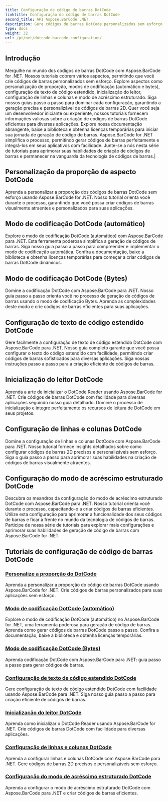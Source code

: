 ```yaml
---
title: Configuração do código de barras DotCode
linktitle: Configuração do código de barras DotCode
second_title: API Aspose.BarCode .NET
description: Gere códigos de barras DotCode personalizados sem esforço com Aspose.BarCode .NET. Aprenda proporção de aspecto, modos de codificação, texto de código estendido e inicialização do leitor.
type: docs
weight: 32
url: /pt/net/dotcode-barcode-configuration/
---
```


## Introdução
Mergulhe no mundo dos códigos de barras DotCode com Aspose.BarCode for .NET. Nossos tutoriais cobrem vários aspectos, permitindo que você crie códigos de barras personalizados sem esforço. Explore aspectos como personalização de proporção, modos de codificação (automático e bytes), configuração de texto de código estendido, inicialização do leitor, configuração de linhas e colunas e modo de acréscimo estruturado. Siga nossos guias passo a passo para dominar cada configuração, garantindo a geração precisa e personalizável de códigos de barras 2D. Quer você seja um desenvolvedor iniciante ou experiente, nossos tutoriais fornecem informações valiosas sobre a criação de códigos de barras DotCode eficientes para diversas aplicações. Explore nossa documentação abrangente, baixe a biblioteca e obtenha licenças temporárias para iniciar sua jornada de geração de código de barras. Aspose.BarCode for .NET simplifica o processo, permitindo gerar códigos de barras perfeitamente e integrá-los em seus aplicativos com facilidade. Junte-se a nós nesta série de tutoriais para aprimorar suas habilidades de criação de códigos de barras e permanecer na vanguarda da tecnologia de códigos de barras.|

## Personalização da proporção de aspecto DotCode
Aprenda a personalizar a proporção dos códigos de barras DotCode sem esforço usando Aspose.BarCode for .NET. Nosso tutorial orienta você durante o processo, garantindo que você possa criar códigos de barras visualmente atraentes e personalizados para suas aplicações.

## Modo de codificação DotCode (automático)
Explore o modo de codificação DotCode (automático) com Aspose.BarCode para .NET. Esta ferramenta poderosa simplifica a geração de códigos de barras. Siga nosso guia passo a passo para compreender e implementar o modo de codificação automática. Confira a documentação, baixe a biblioteca e obtenha licenças temporárias para começar a criar códigos de barras DotCode dinâmicos.

## Modo de codificação DotCode (Bytes)
Domine a codificação DotCode com Aspose.BarCode para .NET. Nosso guia passo a passo orienta você no processo de geração de códigos de barras usando o modo de codificação Bytes. Aprenda as complexidades deste modo e crie códigos de barras eficientes para suas aplicações.

## Configuração de texto de código estendido DotCode
Gere facilmente a configuração de texto de código estendido DotCode com Aspose.BarCode para .NET. Nosso guia completo garante que você possa configurar o texto do código estendido com facilidade, permitindo criar códigos de barras sofisticados para diversas aplicações. Siga nossas instruções passo a passo para a criação eficiente de códigos de barras.

## Inicialização do leitor DotCode
Aprenda a arte de inicializar o DotCode Reader usando Aspose.BarCode for .NET. Crie códigos de barras DotCode com facilidade para diversas aplicações seguindo nosso guia detalhado. Domine o processo de inicialização e integre perfeitamente os recursos de leitura de DotCode em seus projetos.

## Configuração de linhas e colunas DotCode
Domine a configuração de linhas e colunas DotCode com Aspose.BarCode para .NET. Nosso tutorial fornece insights detalhados sobre como configurar códigos de barras 2D precisos e personalizáveis sem esforço. Siga o guia passo a passo para aprimorar suas habilidades na criação de códigos de barras visualmente atraentes.

## Configuração do modo de acréscimo estruturado DotCode

Descubra os meandros da configuração do modo de acréscimo estruturado DotCode com Aspose.BarCode para .NET. Nosso tutorial orienta você durante o processo, capacitando-o a criar códigos de barras eficientes. Utilize esta configuração para aprimorar a funcionalidade dos seus códigos de barras e ficar à frente no mundo da tecnologia de códigos de barras. Participe de nossa série de tutoriais para explorar mais configurações e aprimorar suas habilidades de geração de código de barras com Aspose.BarCode for .NET.

## Tutoriais de configuração de código de barras DotCode
### [Personalize a proporção do DotCode](./dotcode-aspect-ratio-customization/)
Aprenda a personalizar a proporção do código de barras DotCode usando Aspose.BarCode for .NET. Crie códigos de barras personalizados para suas aplicações sem esforço.
### [Modo de codificação DotCode (automático)](./dotcode-encoding-mode-auto/)
Explore o modo de codificação DotCode (automático) no Aspose.BarCode for .NET, uma ferramenta poderosa para geração de código de barras. Aprenda como gerar códigos de barras DotCode passo a passo. Confira a documentação, baixe a biblioteca e obtenha licenças temporárias.
### [Modo de codificação DotCode (Bytes)](./dotcode-encoding-mode-bytes/)
Aprenda codificação DotCode com Aspose.BarCode para .NET: guia passo a passo para gerar códigos de barras.
### [Configuração de texto de código estendido DotCode](./dotcode-extended-code-text-configuration/)
Gere configuração de texto de código estendido DotCode com facilidade usando Aspose.BarCode para .NET. Siga nosso guia passo a passo para criação eficiente de códigos de barras.
### [Inicialização do leitor DotCode](./dotcode-reader-initialization/)
Aprenda como inicializar o DotCode Reader usando Aspose.BarCode for .NET. Crie códigos de barras DotCode com facilidade para diversas aplicações.
### [Configuração de linhas e colunas DotCode](./dotcode-rows-columns-configuration/)
Aprenda a configurar linhas e colunas DotCode com Aspose.BarCode para .NET. Gere códigos de barras 2D precisos e personalizáveis sem esforço.
### [Configuração do modo de acréscimo estruturado DotCode](./dotcode-structured-append-mode-configuration/)
Aprenda a configurar o modo de acréscimo estruturado DotCode com Aspose.BarCode para .NET e criar códigos de barras eficientes.